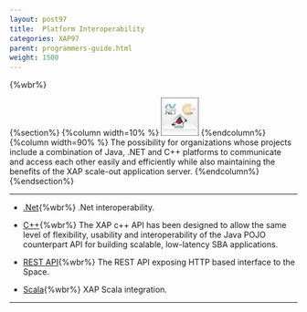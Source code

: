 ```yaml
---
layout: post97
title:  Platform Interoperability
categories: XAP97
parent: programmers-guide.html
weight: 1500
---
```


{%wbr%}

{%section%}
{%column width=10% %}
![apis.png](/attachment_files/subject/apis.png)
{%endcolumn%}
{%column width=90% %}
The possibility for organizations whose projects include a combination of Java, .NET and C++ platforms to communicate and access each other easily and efficiently while also maintaining the benefits of the XAP scale-out application server.
{%endcolumn%}
{%endsection%}



<hr/>

- [.Net]({%currentneturl%}/interoperability.html){%wbr%}
.Net interoperability.

- [C++](./xap-cpp.html){%wbr%}
The XAP c++ API has been designed to allow the same level of flexibility, usability and interoperability of the Java POJO counterpart API for building scalable, low-latency SBA applications.

- [REST API](./rest-api.html){%wbr%}
The REST API exposing HTTP based interface to the Space.

- [Scala](./scala.html){%wbr%}
XAP Scala integration.
<hr/>